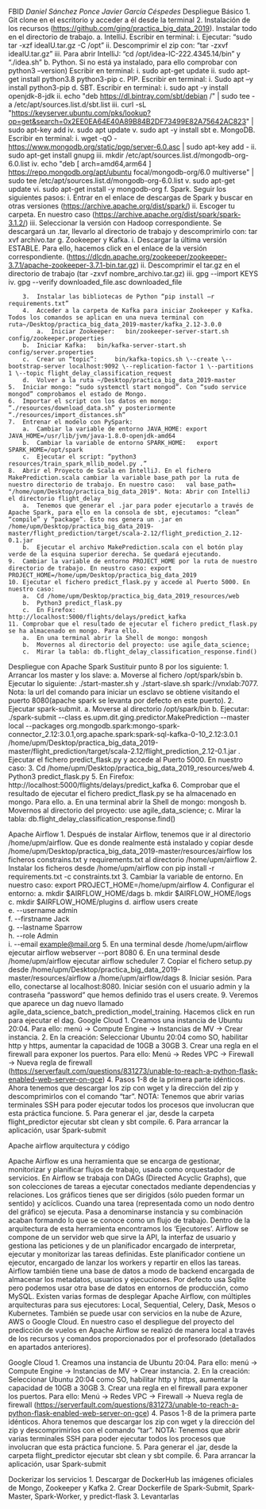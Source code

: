 FBID
*Daniel Sánchez Ponce*
*Javier García Céspedes*
Despliegue Básico
	1.	Git clone en el escritorio y acceder a él desde la terminal
	2.	Instalación de los recursos (https://github.com/ging/practica_big_data_2019). Instalar todo en el directorio de trabajo. 
		a.	IntelliJ. Escribir en terminal:
			i.	Ejecutar: “sudo tar -xzf ideaIU.tar.gz -C /opt”
			ii.	Descomprimir el zip con: “tar -zxvf ideaIU.tar.gz”
			iii.	Para abrir IntelliJ: “cd /opt/idea-IC-222.4345.14/bin” y “./idea.sh”
		b.	Python. Si no está ya instalado, para ello comprobar con python3 –version) Escribir en terminal:
			i.	sudo apt-get update
			ii.	sudo apt-get install python3.8 python3-pip
		c.	PIP. Escribir en terminal:
			i.	Sudo apt –y install python3-pip
		d.	SBT. Escribir en terminal:
			i.	sudo apt -y install openjdk-8-jdk 
			ii.	echo "deb https://dl.bintray.com/sbt/debian /" | sudo tee -a /etc/apt/sources.list.d/sbt.list
			iii.	curl -sL "https://keyserver.ubuntu.com/pks/lookup?op=get&search=0x2EE0EA64E40A89B84B2DF73499E82A75642AC823" | sudo apt-key add
			iv.	sudo apt update
			v.	sudo apt -y install sbt
		e.	MongoDB. Escribir en terminal:
			i.	wget -qO - https://www.mongodb.org/static/pgp/server-6.0.asc | sudo apt-key add -
			ii.	sudo apt-get install gnupg
			iii.	mkdir /etc/apt/sources.list.d/mongodb-org-6.0.list
			iv.	echo "deb [ arch=amd64,arm64 ] https://repo.mongodb.org/apt/ubuntu focal/mongodb-org/6.0 multiverse" | sudo tee /etc/apt/sources.list.d/mongodb-org-6.0.list
			v.	sudo apt-get update
			vi.	sudo apt-get install -y mongodb-org
		f.	Spark. Seguir los siguientes pasos:
			i.	Entrar en el enlace de descargas de Spark y buscar en otras versiones (https://archive.apache.org/dist/spark/)
			ii.	Escoger tu carpeta. En nuestro caso (https://archive.apache.org/dist/spark/spark-3.1.2/)
			iii.	Seleccionar la versión con Hadoop correspondiente. Se descargará un .tar, llevarlo al directorio de trabajo y descomprimirlo con: tar xvf archivo.tar
		g.	Zookeeper y Kafka.
			i.	Descargar la última versión ESTABLE. Para ello, hacemos click en el enlace de la versión correspondiente. (https://dlcdn.apache.org/zookeeper/zookeeper-3.7.1/apache-zookeeper-3.7.1-bin.tar.gz)
			ii.	Descomprimir el tar.gz en el directorio de trabajo (tar -zxvf nombre_archivo.tar.gz)
			iii.	gpg --import KEYS
			iv.	gpg --verify downloaded_file.asc downloaded_file

		3.	Instalar las bibliotecas de Python “pip install –r requirements.txt”
		4.	Acceder a la carpeta de Kafka para iniciar Zookeeper y Kafka. Todos los comandos se aplican en una nueva terminal con ruta~/Desktop/practica_big_data_2019-master/kafka_2.12-3.0.0
			a.	Iniciar Zookeeper:   bin/zookeeper-server-start.sh config/zookeeper.properties
		b.	Iniciar Kafka:   bin/kafka-server-start.sh config/server.properties
		c.	Crear un “topic”:     bin/kafka-topics.sh \--create \--bootstrap-server localhost:9092 \--replication-factor 1 \--partitions 1 \--topic flight_delay_classification_request
		d.	Volver a la ruta ~/Desktop/practica_big_data_2019-master
	5.	Iniciar mongo: “sudo systemctl start mongod”. Con “sudo service mongod” comprobamos el estado de Mongo.
	6.	Importar el script con los datos en mongo: “./resources/download_data.sh” y posteriormente “./resources/import_distances.sh”
	7.	Entrenar el modelo con PySpark:
		a.	Cambiar la variable de entorno JAVA_HOME: export JAVA_HOME=/usr/lib/jvm/java-1.8.0-openjdk-amd64
		b.	Cambiar la variable de entorno SPARK_HOME:   export SPARK_HOME=/opt/spark
		c.	Ejecutar el script: “python3 resources/train_spark_mllib_model.py .”
	8.	Abrir el Proyecto de Scala en IntelliJ. En el fichero MakePrediction.scala cambiar la variable base_path por la ruta de nuestro directorio de trabajo. En nuestro caso:   val base_path= "/home/upm/Desktop/practica_big_data_2019". Nota: Abrir con IntelliJ el directorio flight_delay
		a.	Tenemos que generar el .jar para poder ejecutarlo a través de Apache Spark, para ello en la consola de sbt, ejecutamos: “clean” “compile” y “package”. Esto nos genera un .jar en /home/upm/Desktop/practica_big_data_2019-master/flight_prediction/target/scala-2.12/flight_prediction_2.12-0.1.jar
		b.	Ejecutar el archivo MakePrediction.scala con el botón play verde de la esquina superior derecha. Se quedará ejecutando. 
	9.	Cambiar la variable de entorno PROJECT_HOME por la ruta de nuestro directorio de trabajo. En neustro caso: export PROJECT_HOME=/home/upm/Desktop/practica_big_data_2019
	10.	Ejecutar el fichero predict_flask.py y accede al Puerto 5000. En nuestro caso:
		a.	Cd /home/upm/Desktop/practica_big_data_2019_resources/web
		b.	Python3 predict_flask.py
		c.	En Firefox:  http://localhost:5000/flights/delays/predict_kafka
	11.	Comprobar que el resultado de ejecutar el fichero predict_flask.py se ha almacenado en mongo. Para ello.
		a.	En una terminal abrir la Shell de mongo: mongosh
		b.	Movernos al directorio del proyecto: use agile_data_science;
		c.	Mirar la tabla: db.flight_delay_classification_response.find()

Despliegue con Apache Spark
	Sustituir punto 8 por los siguiente:
	1.	Arrancar los master y los slave: 
		a.	Moverse al fichero /opt/spark/sbin
		b.	Ejecutar lo siguiente: ./start-master.sh y ./start-slave.sh spark://vnxlab:7077. Nota: la url del comando para iniciar un esclavo se obtiene visitando el puerto 8080(apache spark se levanta por defecto en este puerto). 
	2.	Ejecutar spark-submit. 
		a.	Moverse al directorio /opt/spark/bin
		b.	Ejecutar: ./spark-submit --class es.upm.dit.ging.predictor.MakePrediction --master local --packages org.mongodb.spark:mongo-spark-connector_2.12:3.0.1,org.apache.spark:spark-sql-kafka-0-10_2.12:3.0.1 /home/upm/Desktop/practica_big_data_2019-master/flight_prediction/target/scala-2.12/flight_prediction_2.12-0.1.jar
		.	Ejecutar el fichero predict_flask.py y accede al Puerto 5000. En nuestro caso:
	3.	Cd /home/upm/Desktop/practica_big_data_2019_resources/web
	4.	Python3 predict_flask.py
	5.	En Firefox:  http://localhost:5000/flights/delays/predict_kafka
	6.	Comprobar que el resultado de ejecutar el fichero predict_flask.py se ha almacenado en mongo. Para ello.
		a.	En una terminal abrir la Shell de mongo: mongosh
		b.	Movernos al directorio del proyecto: use agile_data_science;
		c.	Mirar la tabla: db.flight_delay_classification_response.find()

Apache Airflow
	1.	Después de instalar Airflow, tenemos que ir al directorio /home/upm/airflow. Que es donde realmente está instalado y copiar desde /home/upm/Desktop/practica_big_data_2019-master/resources/airflow los ficheros constrains.txt y requirements.txt al directorio /home/upm/airflow
	2.	Instalar los ficheros desde /home/upm/airflow con pip install -r requirements.txt -c constraints.txt
	3.	Cambiar la variable de entorno. En nuestro caso: export PROJECT_HOME=/home/upm/airflow
	4.	Configurar el entorno: 
	a.	mkdir $AIRFLOW_HOME/dags
	b.	mkdir $AIRFLOW_HOME/logs
	c.	mkdir $AIRFLOW_HOME/plugins
	d.	airflow users create \
	e.	    --username admin \
	f.	    --firstname Jack \
	g.	    --lastname  Sparrow\
	h.	    --role Admin \
	i.	    --email example@mail.org
	5.	En una terminal desde /home/upm/airflow ejecutar airflow webserver --port 8080
	6.	En una terminal desde /home/upm/airflow ejecutar airflow scheduler
	7.	Copiar el fichero setup.py desde /home/upm/Desktop/practica_big_data_2019-master/resources/airflow a /home/upm/airflow/dags
	8.	Iniciar sesión. Para ello, conectarse al localhost:8080. Iniciar sesión con el usuario admin y la contraseña “password” que hemos definido tras el users create.
	9.	Veremos que aparece un dag nuevo llamado agile_data_science_batch_prediction_model_training. Hacemos click en run para ejecutar el dag.
		Google Cloud
	1.	Creamos una instancia de Ubuntu 20:04. Para ello: menú -> Compute Engine -> Instancias de MV -> Crear instancia. 
	2.	En la creación: Seleccionar Ubuntu 20:04 como SO, habilitar http y https, aumentar la capacidad de 10GB a 30GB
	3.	Crear una regla en el firewall para exponer los puertos. Para ello: Menú -> Redes VPC -> Firewall -> Nueva regla de firewall (https://serverfault.com/questions/831273/unable-to-reach-a-python-flask-enabled-web-server-on-gce)
	4.	Pasos 1-8 de la primera parte idénticos. Ahora tenemos que descargar los zip con wget y la dirección del zip y descomprimirlos con el comando “tar”. NOTA: Tenemos que abrir varias terminales SSH para poder ejecutar todos los procesos que involucran que esta práctica funcione. 
	5.	Para generar el .jar, desde la carpeta flight_predictor ejecutar sbt clean y sbt compile.
	6.	Para arrancar la aplicación, usar Spark-submit

Apache airflow arquitectura y código

Apache Airflow es una herramienta que se encarga de gestionar, monitorizar y planificar flujos de trabajo, usada como orquestador de servicios.
En Airflow se trabaja con DAGs (Directed Acyclic Graphs), que son colecciones de tareas a ejecutar conectados mediante dependencias y relaciones. Los gráficos tienes que ser dirigidos (sólo pueden formar un sentido) y acíclicos.
Cuando una tarea (representada como un nodo dentro del gráfico) se ejecuta. Pasa a denominarse instancia y su combinación acaban formando lo que se conoce como un flujo de trabajo.
Dentro de la arquitectura de esta herramienta encontramos los ‘Ejecutores’. Airflow se compone de un servidor web que sirve la API, la interfaz de usuario y gestiona las peticiones y de un planificador encargado de interpretar, ejecutar y monitorizar las tareas definidas. 
Este planificador contiene un ejecutor, encargado de lanzar los workers y repartir en ellos las tareas. Airflow también tiene una base de datos a modo de backend encargada de almacenar los metadatos, usuarios y ejecuciones. Por defecto usa Sqlite pero podemos usar otra base de datos en entornos de producción, como MySQL.
Existen varias formas de desplegar Apache Airflow, con múltiples arquitecturas para sus ejecutores: Local, Sequential, Celery, Dask, Mesos o Kubernetes. También se puede usar con servicios en la nube de Azure, AWS o Google Cloud.
En nuestro caso el despliegue del proyecto del predicción de vuelos en Apache Airflow se realizó de manera local a través de los recursos y comandos proporcionados por el profesorado (detallados en apartados anteriores).

Google Cloud
	1.	Creamos una instancia de Ubuntu 20:04. Para ello: menú -> Compute Engine -> Instancias de MV -> Crear instancia. 
	2.	En la creación: Seleccionar Ubuntu 20:04 como SO, habilitar http y https, aumentar la capacidad de 10GB a 30GB
	3.	Crear una regla en el firewall para exponer los puertos. Para ello: Menú -> Redes VPC -> Firewall -> Nueva regla de firewall (https://serverfault.com/questions/831273/unable-to-reach-a-python-flask-enabled-web-server-on-gce)
	4.	Pasos 1-8 de la primera parte idénticos. Ahora tenemos que descargar los zip con wget y la dirección del zip y descomprimirlos con el comando “tar”. NOTA: Tenemos que abrir varias terminales SSH para poder ejecutar todos los procesos que involucran que esta práctica funcione. 
	5.	Para generar el .jar, desde la carpeta flight_predictor ejecutar sbt clean y sbt compile.
	6.	Para arrancar la aplicación, usar Spark-submit
	
Dockerizar los servicios
	1. Descargar de DockerHub las imágenes oficiales de Mongo, Zookeeper y Kafka
	2. Crear Dockerfile de Spark-Submit, Spark-Master, Spark-Worker, y predict-flask
	3. Levantarlas

